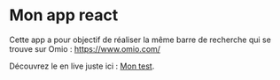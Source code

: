 # Mon app react

Cette app a pour objectif de réaliser la même barre de recherche qui se trouve sur Omio : https://www.omio.com/

Découvrez le en live juste ici : [Mon test](https://leteinta.github.io/test-react/).
